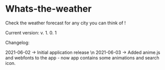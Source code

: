 # Whats-the-weather
Check the weather forecast for any city you can think of !

Current version: v. 1. 0. 1

Changelog: 

2021-06-02 -> Initial application release \n
2021-06-03 -> Added anime.js and webfonts to the app - now app contains some animations and search icon.
